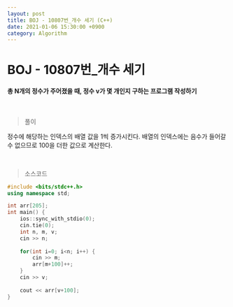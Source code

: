 ```yaml
---
layout: post
title: BOJ - 10807번_개수 세기 (C++)
date: 2021-01-06 15:30:00 +0900
category: Algorithm
---
```


# BOJ - 10807번_개수 세기

#### 총 N개의 정수가 주어졌을 때, 정수 v가 몇 개인지 구하는 프로그램 작성하기

<br/>

> 풀이

정수에 해당하는 인덱스의 배열 값을 1씩 증가시킨다. 배열의 인덱스에는 음수가 들어갈 수 없으므로 100을 더한 값으로 계산한다.

<br/>

> 소스코드

```c++
#include <bits/stdc++.h>
using namespace std;

int arr[205];
int main() {
	ios::sync_with_stdio(0);
	cin.tie(0);
	int n, m, v;
	cin >> n;
	
	for(int i=0; i<n; i++) {
		cin >> m;
		arr[m+100]++;
	}
	cin >> v;
	
	cout << arr[v+100];
}
```

